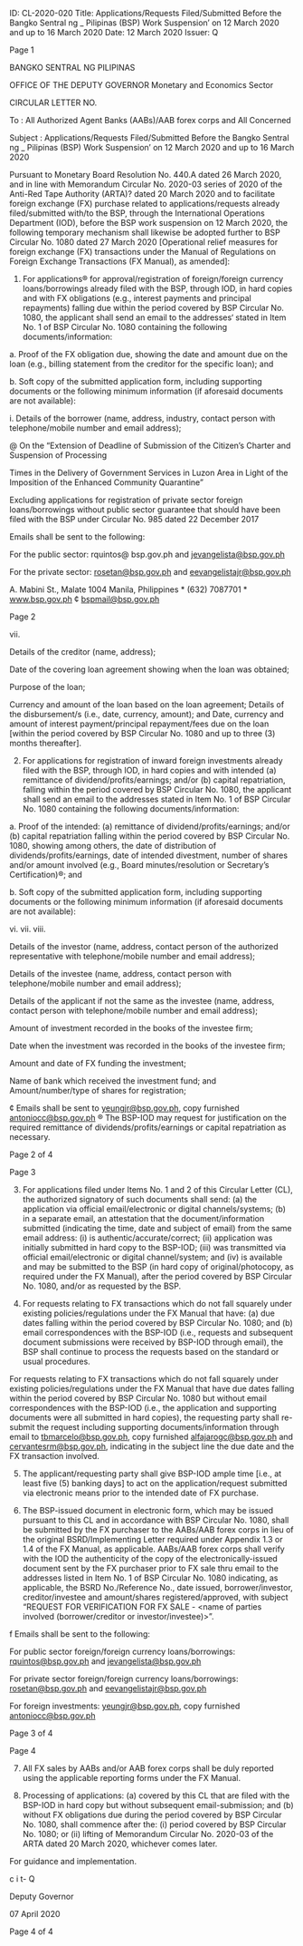 ID: CL-2020-020
Title: Applications/Requests Filed/Submitted Before the Bangko Sentral ng _ Pilipinas (BSP) Work Suspension’ on 12 March 2020 and up to 16 March 2020
Date: 12 March 2020
Issuer: Q

Page 1

BANGKO SENTRAL NG PILIPINAS

OFFICE OF THE DEPUTY GOVERNOR Monetary and Economics Sector

CIRCULAR LETTER NO.

To : All Authorized Agent Banks (AABs)/AAB forex corps and All Concerned

Subject : Applications/Requests Filed/Submitted Before the Bangko Sentral ng _ Pilipinas (BSP) Work Suspension’ on 12 March 2020 and up to 16 March 2020

Pursuant to Monetary Board Resolution No. 440.A dated 26 March 2020, and in line with Memorandum Circular No. 2020-03 series of 2020 of the Anti-Red Tape Authority (ARTA)? dated 20 March 2020 and to facilitate foreign exchange (FX) purchase related to applications/requests already filed/submitted with/to the BSP, through the International Operations Department (IOD), before the BSP work suspension on 12 March 2020, the following temporary mechanism shall likewise be adopted further to BSP Circular No. 1080 dated 27 March 2020 [Operational relief measures for foreign exchange (FX) transactions under the Manual of Regulations on Foreign Exchange Transactions (FX Manual), as amended]:

1. For applications® for approval/registration of foreign/foreign currency loans/borrowings already filed with the BSP, through IOD, in hard copies and with FX obligations (e.g., interest payments and principal repayments) falling due within the period covered by BSP Circular No. 1080, the applicant shall send an email to the addresses‘ stated in Item No. 1 of BSP Circular No. 1080 containing the following documents/information:

a. Proof of the FX obligation due, showing the date and amount due on the loan (e.g., billing statement from the creditor for the specific loan); and

b. Soft copy of the submitted application form, including supporting documents or the following minimum information (if aforesaid documents are not available):

i. Details of the borrower (name, address, industry, contact person with telephone/mobile number and email address);

@ On the “Extension of Deadline of Submission of the Citizen’s Charter and Suspension of Processing

Times in the Delivery of Government Services in Luzon Area in Light of the Imposition of the Enhanced Community Quarantine”

Excluding applications for registration of private sector foreign loans/borrowings without public sector guarantee that should have been filed with the BSP under Circular No. 985 dated 22 December 2017

Emails shall be sent to the following:

For the public sector: rquintos@ bsp.gov.ph and jevangelista@bsp.gov.ph

For the private sector: rosetan@bsp.gov.ph and eevangelistajr@bsp.gov.ph

A. Mabini St., Malate 1004 Manila, Philippines * (632) 7087701 * www.bsp.gov.ph ¢ bspmail@bsp.gov.ph

Page 2

vii.

Details of the creditor (name, address);

Date of the covering loan agreement showing when the loan was obtained;

Purpose of the loan;

Currency and amount of the loan based on the loan agreement; Details of the disbursement/s (i.e., date, currency, amount); and Date, currency and amount of interest payment/principal repayment/fees due on the loan [within the period covered by BSP Circular No. 1080 and up to three (3) months thereafter].

2. For applications for registration of inward foreign investments already filed with the BSP, through IOD, in hard copies and with intended (a) remittance of dividend/profits/earnings; and/or (b) capital repatriation, falling within the period covered by BSP Circular No. 1080, the applicant shall send an email to the addresses stated in Item No. 1 of BSP Circular No. 1080 containing the following documents/information:

a. Proof of the intended: (a) remittance of dividend/profits/earnings; and/or (b) capital repatriation falling within the period covered by BSP Circular No. 1080, showing among others, the date of distribution of dividends/profits/earnings, date of intended divestment, number of shares and/or amount involved (e.g., Board minutes/resolution or Secretary’s Certification)®; and

b. Soft copy of the submitted application form, including supporting documents or the following minimum information (if aforesaid documents are not available):

vi. vii. viii.

Details of the investor (name, address, contact person of the authorized representative with telephone/mobile number and email address);

Details of the investee (name, address, contact person with telephone/mobile number and email address);

Details of the applicant if not the same as the investee (name, address, contact person with telephone/mobile number and email address);

Amount of investment recorded in the books of the investee firm;

Date when the investment was recorded in the books of the investee firm;

Amount and date of FX funding the investment;

Name of bank which received the investment fund; and Amount/number/type of shares for registration;

¢ Emails shall be sent to yeungjr@bsp.gov.ph, copy furnished antoniocc@bsp.gov.ph ® The BSP-IOD may request for justification on the required remittance of dividends/profits/earnings or capital repatriation as necessary.

Page 2 of 4

Page 3

3. For applications filed under Items No. 1 and 2 of this Circular Letter (CL), the authorized signatory of such documents shall send: (a) the application via official email/electronic or digital channels/systems; (b) in a separate email, an attestation that the document/information submitted (indicating the time, date and subject of email) from the same email address: (i) is authentic/accurate/correct; (ii) application was initially submitted in hard copy to the BSP-IOD; (iii) was transmitted via official email/electronic or digital channel/system; and (iv) is available and may be submitted to the BSP (in hard copy of original/photocopy, as required under the FX Manual), after the period covered by BSP Circular No. 1080, and/or as requested by the BSP.

4. For requests relating to FX transactions which do not fall squarely under existing policies/regulations under the FX Manual that have: (a) due dates falling within the period covered by BSP Circular No. 1080; and (b) email correspondences with the BSP-IOD (i.e., requests and subsequent document submissions were received by BSP-IOD through email), the BSP shall continue to process the requests based on the standard or usual procedures.

For requests relating to FX transactions which do not fall squarely under existing policies/regulations under the FX Manual that have due dates falling within the period covered by BSP Circular No. 1080 but without email correspondences with the BSP-IOD (i.e., the application and supporting documents were all submitted in hard copies), the requesting party shall re-submit the request including supporting documents/information through email to tbmarcelo@bsp.gov.ph, copy furnished alfajarogc@bsp.gov.ph and cervantesrm@bsp.gov.ph, indicating in the subject line the due date and the FX transaction involved.

5. The applicant/requesting party shall give BSP-IOD ample time [i.e., at least five (5) banking days] to act on the application/request submitted via electronic means prior to the intended date of FX purchase.

6. The BSP-issued document in electronic form, which may be issued pursuant to this CL and in accordance with BSP Circular No. 1080, shall be submitted by the FX purchaser to the AABs/AAB forex corps in lieu of the original BSRD/Implementing Letter required under Appendix 1.3 or 1.4 of the FX Manual, as applicable. AABs/AAB forex corps shall verify with the IOD the authenticity of the copy of the electronically-issued document sent by the FX purchaser prior to FX sale thru email to the addresses listed in Item No. 1 of BSP Circular No. 1080 indicating, as applicable, the BSRD No./Reference No., date issued, borrower/investor, creditor/investee and amount/shares registered/approved, with subject “REQUEST FOR VERIFICATION FOR FX SALE - <name of parties involved (borrower/creditor or investor/investee)>”.

f Emails shall be sent to the following:

For public sector foreign/foreign currency loans/borrowings: rquintos@bsp.gov.ph and jevangelista@bsp.gov.ph

For private sector foreign/foreign currency loans/borrowings: rosetan@bsp.gov.ph and eevangelistajr@bsp.gov.ph

For foreign investments: yeungjr@bsp.gov.ph, copy furnished antoniocc@bsp.gov.ph

Page 3 of 4

Page 4

7. All FX sales by AABs and/or AAB forex corps shall be duly reported using the applicable reporting forms under the FX Manual.

8. Processing of applications: (a) covered by this CL that are filed with the BSP-IOD in hard copy but without subsequent email-submission; and (b) without FX obligations due during the period covered by BSP Circular No. 1080, shall commence after the: (i) period covered by BSP Circular No. 1080; or (ii) lifting of Memorandum Circular No. 2020-03 of the ARTA dated 20 March 2020, whichever comes later.

For guidance and implementation.

c i t- Q

Deputy Governor

07 April 2020

Page 4 of 4